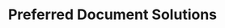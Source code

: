 ---
title: "Preferred Document Solutions"
url: /colorado-springs/preferred-document-solutions/
shop: Allgemein
---